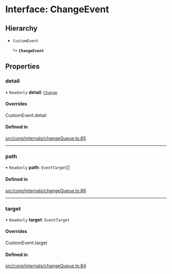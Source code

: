 # Interface: ChangeEvent

## Hierarchy

- `CustomEvent`

  ↳ **`ChangeEvent`**

## Properties

### detail

• `Readonly` **detail**: [`Change`](Change.md)

#### Overrides

CustomEvent.detail

#### Defined in

[src/core/internals/changeQueue.ts:85](https://github.com/io-gui/iogui/blob/tsc/src/core/internals/changeQueue.ts#L85)

___

### path

• `Readonly` **path**: `EventTarget`[]

#### Defined in

[src/core/internals/changeQueue.ts:86](https://github.com/io-gui/iogui/blob/tsc/src/core/internals/changeQueue.ts#L86)

___

### target

• `Readonly` **target**: `EventTarget`

#### Overrides

CustomEvent.target

#### Defined in

[src/core/internals/changeQueue.ts:84](https://github.com/io-gui/iogui/blob/tsc/src/core/internals/changeQueue.ts#L84)

